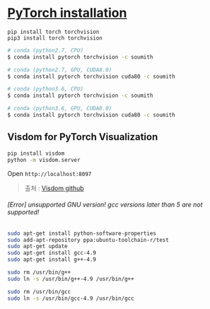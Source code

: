 # [PyTorch installation](http://pytorch.org/)


```
pip install torch torchvision
pip3 install torch torchvision
```

```bash 
# conda (python2.7, CPU)
$ conda install pytorch torchvision -c soumith

# conda (python2.7, GPU, CUDA8.0)
$ conda install pytorch torchvision cuda80 -c soumith

# conda (python3.6, CPU)
$ conda install pytorch torchvision -c soumith

# conda (python3.6, GPU, CUDA8.0)
$ conda install pytorch torchvision cuda80 -c soumith

```


## Visdom for PyTorch Visualization
```bash
pip install visdom
python -m visdom.server
```
Open `http://localhost:8097`

> 출처 : [Visdom github](https://github.com/facebookresearch/visdom)

###### [Error] unsupported GNU version! gcc versions later than 5 are not supported!
```bash 
sudo apt-get install python-software-properties
sudo add-apt-repository ppa:ubuntu-toolchain-r/test
sudo apt-get update
sudo apt-get install gcc-4.9
sudo apt-get install g++-4.9

sudo rm /usr/bin/g++
sudo ln -s /usr/bin/g++-4.9 /usr/bin/g++

sudo rm /usr/bin/gcc
sudo ln -s /usr/bin/gcc-4.9 /usr/bin/gcc
```
